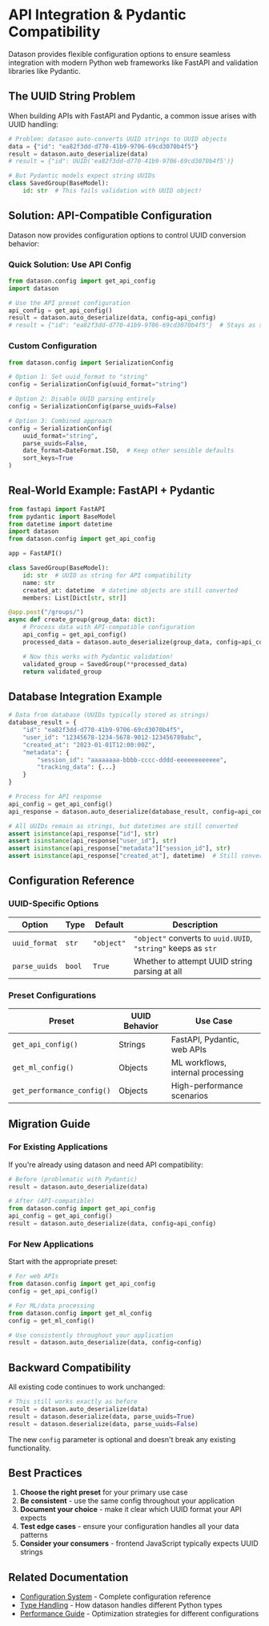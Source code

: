 # API Integration & Pydantic Compatibility

Datason provides flexible configuration options to ensure seamless integration with modern Python web frameworks like FastAPI and validation libraries like Pydantic.

## The UUID String Problem

When building APIs with FastAPI and Pydantic, a common issue arises with UUID handling:

```python
# Problem: datason auto-converts UUID strings to UUID objects
data = {"id": "ea82f3dd-d770-41b9-9706-69cd3070b4f5"}
result = datason.auto_deserialize(data)
# result = {"id": UUID('ea82f3dd-d770-41b9-9706-69cd3070b4f5')}

# But Pydantic models expect string UUIDs
class SavedGroup(BaseModel):
    id: str  # This fails validation with UUID object!
```

## Solution: API-Compatible Configuration

Datason now provides configuration options to control UUID conversion behavior:

### Quick Solution: Use API Config

```python
from datason.config import get_api_config
import datason

# Use the API preset configuration
api_config = get_api_config()
result = datason.auto_deserialize(data, config=api_config)
# result = {"id": "ea82f3dd-d770-41b9-9706-69cd3070b4f5"}  # Stays as string!
```

### Custom Configuration

```python
from datason.config import SerializationConfig

# Option 1: Set uuid_format to "string"
config = SerializationConfig(uuid_format="string")

# Option 2: Disable UUID parsing entirely
config = SerializationConfig(parse_uuids=False)

# Option 3: Combined approach
config = SerializationConfig(
    uuid_format="string",
    parse_uuids=False,
    date_format=DateFormat.ISO,  # Keep other sensible defaults
    sort_keys=True
)
```

## Real-World Example: FastAPI + Pydantic

```python
from fastapi import FastAPI
from pydantic import BaseModel
from datetime import datetime
import datason
from datason.config import get_api_config

app = FastAPI()

class SavedGroup(BaseModel):
    id: str  # UUID as string for API compatibility
    name: str
    created_at: datetime  # datetime objects are still converted
    members: List[Dict[str, str]]

@app.post("/groups/")
async def create_group(group_data: dict):
    # Process data with API-compatible configuration
    api_config = get_api_config()
    processed_data = datason.auto_deserialize(group_data, config=api_config)

    # Now this works with Pydantic validation!
    validated_group = SavedGroup(**processed_data)
    return validated_group
```

## Database Integration Example

```python
# Data from database (UUIDs typically stored as strings)
database_result = {
    "id": "ea82f3dd-d770-41b9-9706-69cd3070b4f5",
    "user_id": "12345678-1234-5678-9012-123456789abc",
    "created_at": "2023-01-01T12:00:00Z",
    "metadata": {
        "session_id": "aaaaaaaa-bbbb-cccc-dddd-eeeeeeeeeeee",
        "tracking_data": {...}
    }
}

# Process for API response
api_config = get_api_config()
api_response = datason.auto_deserialize(database_result, config=api_config)

# All UUIDs remain as strings, but datetimes are still converted
assert isinstance(api_response["id"], str)
assert isinstance(api_response["user_id"], str)
assert isinstance(api_response["metadata"]["session_id"], str)
assert isinstance(api_response["created_at"], datetime)  # Still converted!
```

## Configuration Reference

### UUID-Specific Options

| Option | Type | Default | Description |
|--------|------|---------|-------------|
| `uuid_format` | `str` | `"object"` | `"object"` converts to `uuid.UUID`, `"string"` keeps as `str` |
| `parse_uuids` | `bool` | `True` | Whether to attempt UUID string parsing at all |

### Preset Configurations

| Preset | UUID Behavior | Use Case |
|--------|---------------|----------|
| `get_api_config()` | Strings | FastAPI, Pydantic, web APIs |
| `get_ml_config()` | Objects | ML workflows, internal processing |
| `get_performance_config()` | Objects | High-performance scenarios |

## Migration Guide

### For Existing Applications

If you're already using datason and need API compatibility:

```python
# Before (problematic with Pydantic)
result = datason.auto_deserialize(data)

# After (API-compatible)
from datason.config import get_api_config
api_config = get_api_config()
result = datason.auto_deserialize(data, config=api_config)
```

### For New Applications

Start with the appropriate preset:

```python
# For web APIs
from datason.config import get_api_config
config = get_api_config()

# For ML/data processing
from datason.config import get_ml_config  
config = get_ml_config()

# Use consistently throughout your application
result = datason.auto_deserialize(data, config=config)
```

## Backward Compatibility

All existing code continues to work unchanged:

```python
# This still works exactly as before
result = datason.auto_deserialize(data)
result = datason.deserialize(data, parse_uuids=True)
result = datason.deserialize(data, parse_uuids=False)
```

The new `config` parameter is optional and doesn't break any existing functionality.

## Best Practices

1. **Choose the right preset** for your primary use case
2. **Be consistent** - use the same config throughout your application  
3. **Document your choice** - make it clear which UUID format your API expects
4. **Test edge cases** - ensure your configuration handles all your data patterns
5. **Consider your consumers** - frontend JavaScript typically expects UUID strings

## Related Documentation

- [Configuration System](../configuration/) - Complete configuration reference
- [Type Handling](../advanced-types/) - How datason handles different Python types
- [Performance Guide](../performance/) - Optimization strategies for different configurations
